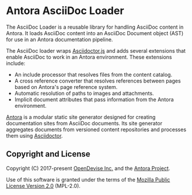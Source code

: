 # Antora AsciiDoc Loader

The AsciiDoc Loader is a reusable library for handling AsciiDoc content in Antora.
It loads AsciiDoc content into an AsciiDoc Document object (AST) for use in an Antora documentation pipeline.

The AsciiDoc loader wraps [Asciidoctor.js](https://asciidoctor.org/docs/asciidoctor.js/) and adds several extensions that enable AsciiDoc to work in an Antora environment.
These extensions include:

* An include processor that resolves files from the content catalog.
* A cross reference converter that resolves references between pages based on Antora's page reference system.
* Automatic resolution of paths to images and attachments.
* Implicit document attributes that pass information from the Antora environment.

[Antora](https://antora.org) is a modular static site generator designed for creating documentation sites from AsciiDoc documents.
Its site generator aggregates documents from versioned content repositories and processes them using [Asciidoctor](https://asciidoctor.org).

## Copyright and License

Copyright (C) 2017-present [OpenDevise Inc.](https://opendevise.com) and the [Antora Project](https://antora.org).

Use of this software is granted under the terms of the [Mozilla Public License Version 2.0](https://www.mozilla.org/en-US/MPL/2.0/) (MPL-2.0).
